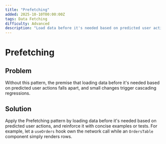 ```yaml
---
title: "Prefetching"
added: 2025-10-10T00:00:00Z
tags: Data Fetching
difficulty: Advanced
description: "Load data before it's needed based on predicted user actions."
---
```

# Prefetching

## Problem

Without this pattern, the premise that loading data before it's needed based on predicted user actions falls apart, and small changes trigger cascading regressions.

## Solution

Apply the Prefetching pattern by loading data before it's needed based on predicted user actions, and reinforce it with concise examples or tests. For example, let a `useOrders` hook own the network call while an `OrdersTable` component simply renders rows.
